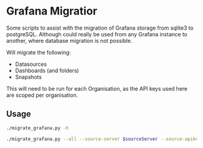 # Grafana Migratior

Some scripts to assist with the migration of Grafana storage from sqlite3 to postgreSQL. Although could really be used from any Grafana instance to another, where database migration is not possible.

Will migrate the following:
- Datasources
- Dashboards (and folders)
- Snapshots

This will need to be run for each Organisation, as the API keys used here are scoped per organisation. 

## Usage

```bash
./migrate_grafana.py -h

./migrate_grafana.py --all --source-server $sourceServer --source-apikey $sourceKey --target-server $targetServer --target-apikey $targetKey 
```
